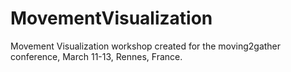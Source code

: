 # MovementVisualization
Movement Visualization workshop created for the moving2gather conference, March 11-13, Rennes, France.
